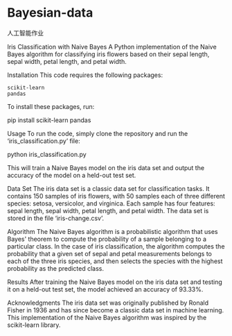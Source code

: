# Bayesian-data
人工智能作业


Iris Classification with Naive Bayes
A Python implementation of the Naive Bayes algorithm for classifying iris flowers based on their sepal length, sepal width, petal length, and petal width.

Installation
This code requires the following packages:

	scikit-learn
	pandas

To install these packages, run:

pip install scikit-learn pandas

Usage
To run the code, simply clone the repository and run the ‘iris_classification.py’ file:

python iris_classification.py

This will train a Naive Bayes model on the iris data set and output the accuracy of the model on a held-out test set.

Data Set
The iris data set is a classic data set for classification tasks. It contains 150 samples of iris flowers, with 50 samples each of three different species: setosa, versicolor, and virginica. Each sample has four features: sepal length, sepal width, petal length, and petal width. The data set is stored in the file ‘iris-change.csv’.

Algorithm
The Naive Bayes algorithm is a probabilistic algorithm that uses Bayes' theorem to compute the probability of a sample belonging to a particular class. In the case of iris classification, the algorithm computes the probability that a given set of sepal and petal measurements belongs to each of the three iris species, and then selects the species with the highest probability as the predicted class.

Results
After training the Naive Bayes model on the iris data set and testing it on a held-out test set, the model achieved an accuracy of 93.33%.

Acknowledgments
The iris data set was originally published by Ronald Fisher in 1936 and has since become a classic data set in machine learning. This implementation of the Naive Bayes algorithm was inspired by the scikit-learn library.

